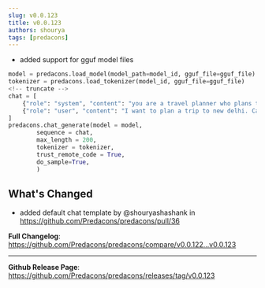 ```yaml
---
slug: v0.0.123
title: v0.0.123
authors: shourya
tags: [predacons]
---
```

* added support for gguf model files

```python
model = predacons.load_model(model_path=model_id, gguf_file=gguf_file)
tokenizer = predacons.load_tokenizer(model_id, gguf_file=gguf_file)
<!-- truncate -->
chat = [
    {"role": "system", "content": "you are a travel planner who plans trips for people. and list down the places to visit at that place"},
    {"role": "user", "content": "I want to plan a trip to new delhi. Can you help me with that?"},
]
predacons.chat_generate(model = model,
        sequence = chat,
        max_length = 200,
        tokenizer = tokenizer,
        trust_remote_code = True,
        do_sample=True,
        )
```

## What's Changed
* added default chat template by @shouryashashank in https://github.com/Predacons/predacons/pull/36


**Full Changelog**: https://github.com/Predacons/predacons/compare/v0.0.122...v0.0.123

---
**Github Release Page**: https://github.com/Predacons/predacons/releases/tag/v0.0.123

